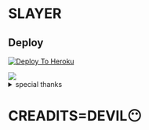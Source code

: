 # SLAYER

## Deploy
[![Deploy To Heroku](https://www.herokucdn.com/deploy/button.svg)](https://dashboard.heroku.com/new?button-url=https%3A%2F%2Fgithub.com%2Flucifeermorningstar%2FDevil2.0&template=https%3A%2F%2Fgithub.com%2Flucifeermorningstar%2FDevil2.0)


<img src="https://telegra.ph/file/8893e4a7a54a4d2c6ba91.jpg"/>



<details>
<summary> special thanks </summary>
<b>LEGEND X (@LEGENDX22) A CODER AND HELPER AND FRIEND</b>
<h1>#TEAMLEGEND</h1>
</details>

# CREADITS=DEVIL😶
